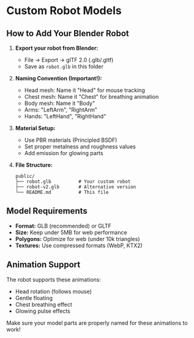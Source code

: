 # Custom Robot Models

## How to Add Your Blender Robot

1. **Export your robot from Blender:**
   - File → Export → glTF 2.0 (.glb/.gltf)
   - Save as `robot.glb` in this folder

2. **Naming Convention (Important!):**
   - Head mesh: Name it "Head" for mouse tracking
   - Chest mesh: Name it "Chest" for breathing animation
   - Body mesh: Name it "Body"
   - Arms: "LeftArm", "RightArm"
   - Hands: "LeftHand", "RightHand"

3. **Material Setup:**
   - Use PBR materials (Principled BSDF)
   - Set proper metalness and roughness values
   - Add emission for glowing parts

4. **File Structure:**
   ```
   public/
   ├── robot.glb          # Your custom robot
   ├── robot-v2.glb       # Alternative version
   └── README.md          # This file
   ```

## Model Requirements

- **Format:** GLB (recommended) or GLTF
- **Size:** Keep under 5MB for web performance
- **Polygons:** Optimize for web (under 10k triangles)
- **Textures:** Use compressed formats (WebP, KTX2)

## Animation Support

The robot supports these animations:
- Head rotation (follows mouse)
- Gentle floating
- Chest breathing effect
- Glowing pulse effects

Make sure your model parts are properly named for these animations to work!
